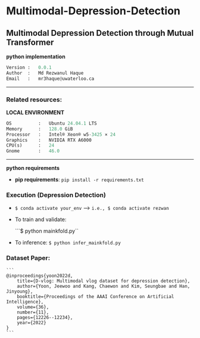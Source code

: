 # Multimodal-Depression-Detection
Multimodal Depression Detection through Mutual Transformer
----

**python implementation**

```python
Version :   0.0.1  
Author  :   Md Rezwanul Haque
Email   :   mr3haque@uwaterloo.ca 
```
---
### **Related resources**:

**LOCAL ENVIRONMENT**  
```python
OS          :   Ubuntu 24.04.1 LTS       
Memory      :   128.0 GiB
Processor   :   Intel® Xeon® w5-3425 × 24  
Graphics    :   NVIDIA RTX A6000
CPU(s)      :   24
Gnome       :   46.0 
```
---

**python requirements**
* **pip requirements**: ```pip install -r requirements.txt``` 

### Execution (Depression Detection)
- ```$ conda activate your_env``` --> ```i.e., $ conda activate rezwan``` 

- To train and validate:

    ```$ python mainkfold.py``

- To inference:
    ```$ python infer_mainkfold.py```

### Dataset Paper:

    ```
    @inproceedings{yoon2022d,
        title={D-vlog: Multimodal vlog dataset for depression detection},
        author={Yoon, Jeewoo and Kang, Chaewon and Kim, Seungbae and Han, Jinyoung},
        booktitle={Proceedings of the AAAI Conference on Artificial Intelligence},
        volume={36},
        number={11},
        pages={12226--12234},
        year={2022}
    }
    ```